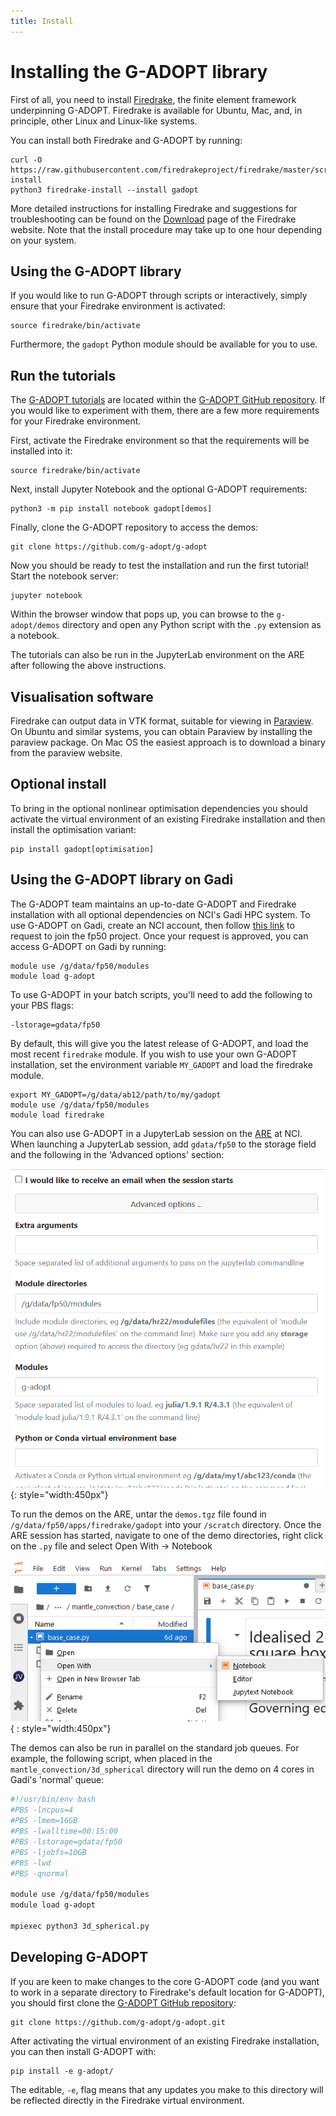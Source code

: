 ```yaml
---
title: Install
---
```


# Installing the G-ADOPT library

First of all, you need to install [Firedrake](https://www.firedrakeproject.org), the finite element framework underpinning G-ADOPT.
Firedrake is available for Ubuntu, Mac, and, in principle, other Linux and Linux-like systems.

You can install both Firedrake and G-ADOPT by running:

    curl -O https://raw.githubusercontent.com/firedrakeproject/firedrake/master/scripts/firedrake-install
    python3 firedrake-install --install gadopt

More detailed instructions for installing Firedrake and suggestions for troubleshooting can be found
on the [Download](https://www.firedrakeproject.org/download.html) page of the Firedrake website. Note that the install procedure may take
up to one hour depending on your system.

## Using the G-ADOPT library

If you would like to run G-ADOPT through scripts or interactively, simply
ensure that your Firedrake environment is activated:

    source firedrake/bin/activate

Furthermore, the `gadopt` Python module should be available for you to use.

## Run the tutorials

The [G-ADOPT tutorials](tutorials/index.md) are located within the [G-ADOPT
GitHub repository](https://github.com/g-adopt/g-adopt). If you would
like to experiment with them, there are a few more requirements for
your Firedrake environment.

First, activate the Firedrake environment so that the requirements
will be installed into it:

    source firedrake/bin/activate

Next, install Jupyter Notebook and the optional G-ADOPT requirements:

    python3 -m pip install notebook gadopt[demos]

Finally, clone the G-ADOPT repository to access the demos:

    git clone https://github.com/g-adopt/g-adopt

Now you should be ready to test the installation and run the first
tutorial! Start the notebook server:

    jupyter notebook

Within the browser window that pops up, you can browse to the
`g-adopt/demos` directory and open any Python script with the `.py`
extension as a notebook.

The tutorials can also be run in the JupyterLab environment on the ARE
after following the above instructions.

## Visualisation software

Firedrake can output data in VTK format, suitable for viewing in [Paraview](https://www.paraview.org/).
On Ubuntu and similar systems, you can obtain Paraview by installing the paraview package. On Mac OS the
easiest approach is to download a binary from the paraview website.

## Optional install

To bring in the optional nonlinear optimisation dependencies you should activate the virtual environment of an existing Firedrake installation
and then install the optimisation variant:

    pip install gadopt[optimisation]

## Using the G-ADOPT library on Gadi

The G-ADOPT team maintains an up-to-date G-ADOPT and Firedrake installation
with all optional dependencies on NCI's Gadi HPC system. To use G-ADOPT on 
Gadi, create an NCI account, then follow 
[this link](https://my.nci.org.au/mancini/project/fp50/join) to request to 
join the fp50 project. Once your request is approved, you can
access G-ADOPT on Gadi by running:

    module use /g/data/fp50/modules
    module load g-adopt

To use G-ADOPT in your batch scripts, you'll need to add the following to your
PBS flags:

    -lstorage=gdata/fp50

By default, this will give you the latest release of G-ADOPT, and load the
most recent `firedrake` module. If you wish to use your own G-ADOPT installation, set
the environment variable `MY_GADOPT` and load the firedrake module.

    export MY_GADOPT=/g/data/ab12/path/to/my/gadopt
    module use /g/data/fp50/modules
    module load firedrake

You can also use G-ADOPT in a JupyterLab session on the
[ARE](https://opus.nci.org.au/spaces/Help/pages/162431120/ARE+User+Guide) at 
NCI. When launching a JupyterLab session, add `gdata/fp50` to the storage 
field and the following in the 'Advanced options' section:

![G-ADOPT ARE](images/g-adopt-are.png){: style="width:450px"}

To run the demos on the ARE, untar the `demos.tgz` file found in `/g/data/fp50/apps/firedrake/gadopt`
into your `/scratch` directory. Once the ARE session has started, navigate to one of the demo
directories, right click on the `.py` file and select Open With -> Notebook

![Open notebook](images/open-notebook-are.png){ : style="width:450px"}

The demos can also be run in parallel on the standard job queues. For example, the following 
script, when placed in the `mantle_convection/3d_spherical` directory will run the demo  on 4
cores in Gadi's 'normal' queue:
``` sh title="run_gadi.sh"
#!/usr/bin/env bash
#PBS -lncpus=4
#PBS -lmem=16GB
#PBS -lwalltime=00:15:00
#PBS -lstorage=gdata/fp50
#PBS -ljobfs=10GB
#PBS -lwd
#PBS -qnormal

module use /g/data/fp50/modules
module load g-adopt

mpiexec python3 3d_spherical.py
```

## Developing G-ADOPT

If you are keen to make changes to the core G-ADOPT code (and you want to work in a separate directory to Firedrake's default location for G-ADOPT), you should first clone the [G-ADOPT GitHub repository](https://github.com/g-adopt/g-adopt):

    git clone https://github.com/g-adopt/g-adopt.git

After activating the virtual environment of an existing Firedrake installation, you can then install G-ADOPT with:

    pip install -e g-adopt/

The editable, `-e`, flag means that any updates you make to this directory will be reflected directly in the Firedrake virtual environment.
